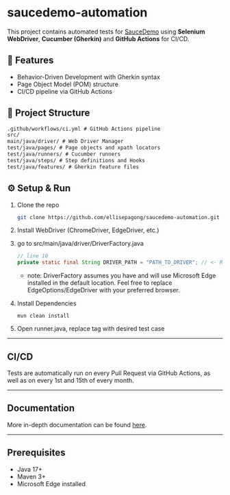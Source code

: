 # saucedemo-automation
This project contains automated tests for [SauceDemo](https://www.saucedemo.com/v1) using **Selenium WebDriver**, **Cucumber (Gherkin)**  and **GitHub Actions** for CI/CD.

## 🚀 Features
- Behavior-Driven Development with Gherkin syntax
- Page Object Model (POM) structure
- CI/CD pipeline via GitHub Actions

## 📂 Project Structure

```markdown
.github/workflows/ci.yml # GitHub Actions pipeline
src/
main/java/driver/ # Web Driver Manager
test/java/pages/ # Page objects and xpath locators
test/java/runners/ # Cucumber runners
test/java/steps/ # Step definitions and Hooks
test/java/features/ # Gherkin feature files
```



## ⚙️ Setup & Run
1. Clone the repo
   ```bash
   git clone https://github.com/ellisepagong/saucedemo-automation.git
   ```
   
2. Install WebDriver (ChromeDriver, EdgeDriver, etc.)

3. go to src/main/java/driver/DriverFactory.java
    ```java
   // line 10
   private static final String DRIVER_PATH = "PATH_TO_DRIVER"; // <- Replace with path to Driver
   ```
   * note: DriverFactory assumes you have and will use Microsoft Edge installed in the default location. Feel free to replace EdgeOptions/EdgeDriver with your preferred browser.
   

4. Install Dependencies
   ```mvn
   mvn clean install
   ```
5. Open runner.java, replace tag with desired test case

---
## CI/CD

Tests are automatically run on every Pull Request via GitHub Actions, as well as on every 1st and 15th of every month.

---
## Documentation

More in-depth documentation can be found [here](https://www.notion.so/nightcourt/SauceDemo-QA-Technical-Documentation-25af9af81e6180319e78f9debc520647).

---
## Prerequisites
- Java 17+
- Maven 3+
- Microsoft Edge installed